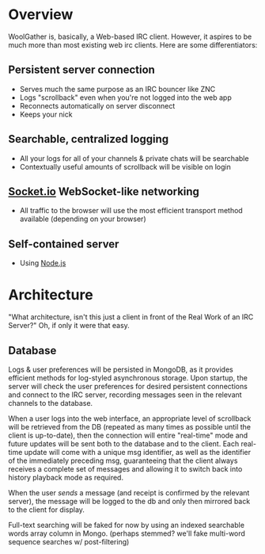 Overview
========

WoolGather is, basically, a Web-based IRC client.  However, it aspires to be
much more than most existing web irc clients.  Here are some differentiators:

Persistent server connection
----------------------------

* Serves much the same purpose as an IRC bouncer like ZNC
* Logs "scrollback" even when you're not logged into the web app
* Reconnects automatically on server disconnect
* Keeps your nick

Searchable, centralized logging
-------------------------------

* All your logs for all of your channels & private chats will be searchable
* Contextually useful amounts of scrollback will be visible on login

[Socket.io](http://socket.io/) WebSocket-like networking
--------------------------------------------------------

* All traffic to the browser will use the most efficient transport method
  available (depending on your browser)

Self-contained server
---------------------

* Using [Node.js](http://nodejs.org/)

Architecture
============

"What architecture, isn't this just a client in front of the Real Work of an 
IRC Server?"  Oh, if only it were that easy. 

Database
--------

Logs & user preferences will be persisted in MongoDB, as it provides efficient
methods for log-styled asynchronous storage.  Upon startup, the server will
check the user preferences for desired persistent connections and connect to 
the IRC server, recording messages seen in the relevant channels to the 
database.

When a user logs into the web interface, an appropriate level of scrollback
will be retrieved from the DB (repeated as many times as possible until the
client is up-to-date), then the connection will entire "real-time" mode and
future updates will be sent both to the database and to the client.  Each
real-time update will come with a unique msg identifier, as well as the 
identifier of the immediately preceding msg, guaranteeing that the client
always receives a complete set of messages and allowing it to switch back 
into history playback mode as required.

When the user *sends* a message (and receipt is confirmed by the relevant
server), the message will be logged to the db and only then mirrored back to 
the client for display.

Full-text searching will be faked for now by using an indexed searchable words
array column in Mongo.  (perhaps stemmed?  we'll fake multi-word sequence
searches w/ post-filtering)
